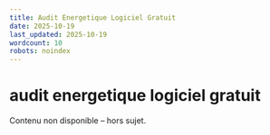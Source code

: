 ```yaml
---
title: Audit Energetique Logiciel Gratuit
date: 2025-10-19
last_updated: 2025-10-19
wordcount: 10
robots: noindex
---
```


# audit energetique logiciel gratuit

Contenu non disponible – hors sujet.